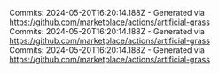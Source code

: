 Commits: 2024-05-20T16:20:14.188Z - Generated via https://github.com/marketplace/actions/artificial-grass
<br>
Commits: 2024-05-20T16:20:14.188Z - Generated via https://github.com/marketplace/actions/artificial-grass
<br>
Commits: 2024-05-20T16:20:14.188Z - Generated via https://github.com/marketplace/actions/artificial-grass
<br>

